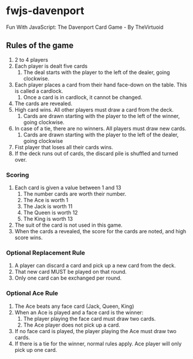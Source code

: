 # fwjs-davenport
Fun With JavaScript: The Davenport Card Game - By TheVirtuoid

## Rules of the game

1. 2 to 4 players
2. Each player is dealt five cards
   1. The deal starts with the player to the left of the dealer, going clockwise.
3. Each player places a card from their hand face-down on the table. This is called a cardlock.
   1. Once a card is in cardlock, it cannot be changed.
4. The cards are revealed.
5. High card wins. All other players must draw a card from the deck.
   1. Cards are drawn starting with the player to the left of the winner, going clockwise.
6. In case of a tie, there are no winners. All players must draw new cards.
   1. Cards are drawn starting with the player to the left of the dealer, going clockwise
7. Fist player that loses all their cards wins.
8. If the deck runs out of cards, the discard pile is shuffled and turned over.

### Scoring
1. Each card is given a value between 1 and 13
   1. The number cards are worth their number.
   2. The Ace is worth 1
   3. The Jack is worth 11
   4. The Queen is worth 12
   5. The King is worth 13
2. The suit of the card is not used in this game.
3. When the cards a revealed, the score for the cards are noted, and high score wins.

### Optional Replacement Rule
1. A player can discard a card and pick up a new card from the deck.
2. That new card MUST be played on that round.
3. Only one card can be exchanged per round.

### Optional Ace Rule
1. The Ace beats any face card (Jack, Queen, King)
2. When an Ace is played and a face card is the winner:
   1. The player playing the face card must draw two cards.
   2. The Ace player does not pick up a card.
3. If no face card is played, the player playing the Ace must draw two cards.
4. If there is a tie for the winner, normal rules apply. Ace player will only pick up one card.

